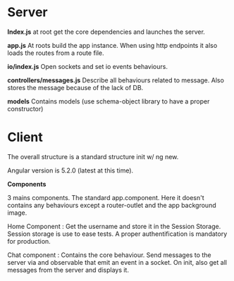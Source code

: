 # Server

__Index.js__ at root get the core dependencies and launches the server.

__app.js__ At roots build the app instance. When using http endpoints it also loads the routes from a route file.

__io/index.js__ Open sockets and set io events behaviours.

__controllers/messages.js__  Describe all behaviours related to message. Also stores the message because of the lack of DB.

__models__ Contains models (use schema-object library to have a proper constructor)

# Client

The overall structure is a standard structure init w/ ng new.

Angular version is 5.2.0 (latest at this time).

__Components__

3 mains components. The standard app.component. Here it doesn't contains any behaviours except a router-outlet and the app background image.

Home Component : Get the username and store it in the Session Storage. Session storage is use to ease tests. A proper authentification is mandatory for production.

Chat component : Contains the core behaviour. Send messages to the server via and observable that emit an event in a socket.
On init, also get all messages from the server and displays it.